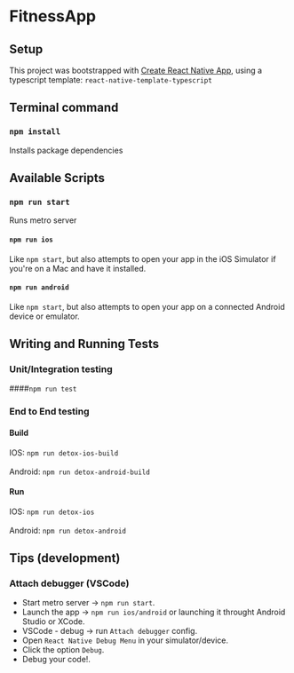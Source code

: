 # FitnessApp

## Setup

This project was bootstrapped with [Create React Native App](https://github.com/react-community/create-react-native-app), using a typescript template: `react-native-template-typescript`

## Terminal command

### `npm install`

Installs package dependencies


## Available Scripts

### `npm run start`

Runs metro server

#### `npm run ios`

Like `npm start`, but also attempts to open your app in the iOS Simulator if you're on a Mac and have it installed.

#### `npm run android`

Like `npm start`, but also attempts to open your app on a connected Android device or emulator.


## Writing and Running Tests

### Unit/Integration testing

####`npm run test`


### End to End testing

#### Build

IOS: `npm run detox-ios-build`
\
\
Android: `npm run detox-android-build`

#### Run

IOS: `npm run detox-ios`
\
\
Android: `npm run detox-android`


## Tips (development)

### Attach debugger (VSCode)

- Start metro server -> `npm run start`.
- Launch the app -> `npm run ios/android` or launching it throught Android Studio or XCode.
- VSCode - debug -> run `Attach debugger` config.
- Open `React Native Debug Menu` in your simulator/device.
- Click the option `Debug`.
- Debug your code!.
